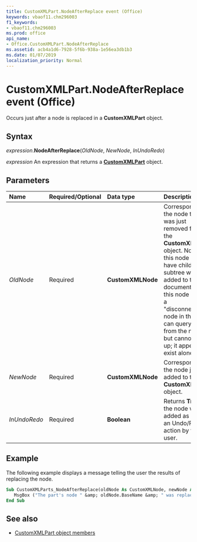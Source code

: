 ```yaml
---
title: CustomXMLPart.NodeAfterReplace event (Office)
keywords: vbaof11.chm296003
f1_keywords:
- vbaof11.chm296003
ms.prod: office
api_name:
- Office.CustomXMLPart.NodeAfterReplace
ms.assetid: acb4a1d6-7928-5f6b-938a-1e56ea3db1b3
ms.date: 01/07/2019
localization_priority: Normal
---
```



# CustomXMLPart.NodeAfterReplace event (Office)

Occurs just after a node is replaced in a **CustomXMLPart** object.


## Syntax

_expression_.**NodeAfterReplace**(_OldNode_, _NewNode_, _InUndoRedo_)

_expression_ An expression that returns a **[CustomXMLPart](Office.CustomXMLPart.md)** object.


## Parameters

|Name|Required/Optional|Data type|Description|
|:-----|:-----|:-----|:-----|
| _OldNode_|Required|**CustomXMLNode**|Corresponds to the node that was just removed from the **CustomXMLPart** object. Note that this node may have children if a subtree was just added to the document. Also, this node will be a "disconnected" node in that you can query down from the node, but cannot go up; it appears to exist alone.|
| _NewNode_|Required|**CustomXMLNode**|Corresponds to the node just added to the **CustomXMLPart** object.|
| _InUndoRedo_|Required|**Boolean**|Returns **True** if the node was added as part of an Undo/Redo action by the user.|

## Example

The following example displays a message telling the user the results of replacing the node.


```vb
Sub CustomXMLParts_NodeAfterReplace(oldNode As CustomXMLNode, newNode As CustomXMLNode, boolInUndoRedo As Boolean) 
   MsgBox ("The part's node " &amp; oldNode.BaseName &amp; " was replaced with the node " &amp; newNode.BaseName) 
End Sub
```


## See also

- [CustomXMLPart object members](overview/library-reference/customxmlpart-members-office.md)

